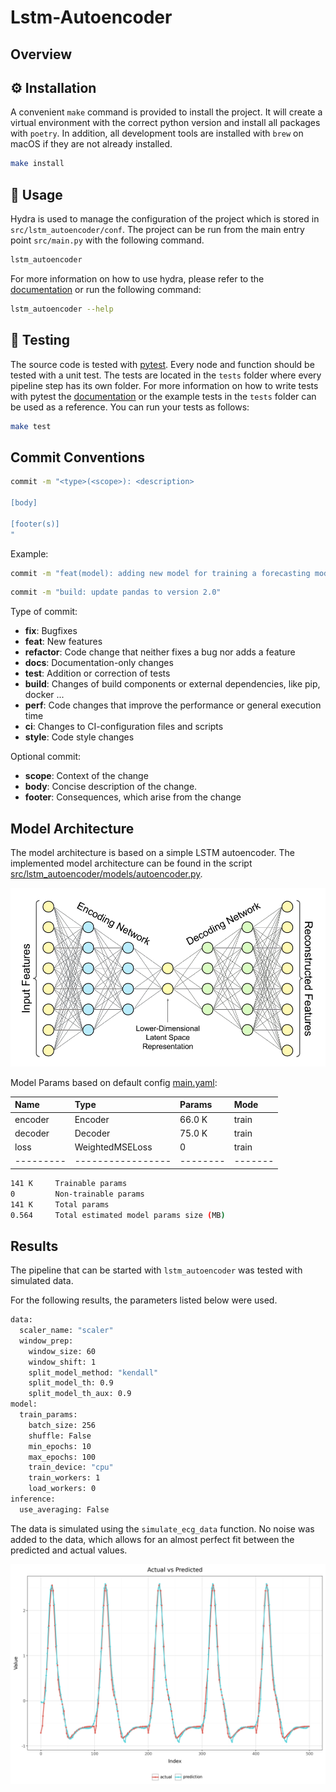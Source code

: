 # Lstm-Autoencoder



## Overview

## ⚙️ Installation

A convenient `make` command is provided to install the project.
It will create a virtual environment with the correct python version and install all packages with `poetry`.
In addition, all development tools are installed with `brew` on macOS if they are not already installed.

```bash
make install
```

## 🚧 Usage

Hydra is used to manage the configuration of the project which is stored in `src/lstm_autoencoder/conf`.
The project can be run from the main entry point `src/main.py` with the following command.

```bash
lstm_autoencoder
```
For more information on how to use hydra, please refer to the [documentation](https://hydra.cc/) or run the following command:

```bash
lstm_autoencoder --help
```

## 🧪 Testing

The source code is tested with [pytest](https://docs.pytest.org/en/stable/).
Every node and function should be tested with a unit test.
The tests are located in the `tests` folder where every pipeline step has its own folder.
For more information on how to write tests with pytest the [documentation](https://docs.pytest.org/en/stable/) or the example tests in the `tests` folder can be used as a reference.
You can run your tests as follows:

```bash
make test
```

## Commit Conventions

```bash
commit -m "<type>(<scope>): <description>

[body]

[footer(s)]
"
```

Example:

```bash
commit -m "feat(model): adding new model for training a forecasting model"
```

```bash
commit -m "build: update pandas to version 2.0"
```

Type of commit:
- **fix**: Bugfixes
- **feat**: New features
- **refactor**: Code change that neither fixes a bug nor adds a feature
- **docs**: Documentation-only changes
- **test**: Addition or correction of tests
- **build**: Changes of build components or external dependencies, like pip, docker ...
- **perf**: Code changes that improve the performance or general execution time
- **ci**: Changes to CI-configuration files and scripts
- **style**: Code style changes

Optional commit:
- **scope**: Context of the change
- **body**: Concise description of the change.
- **footer**: Consequences, which arise from the change

## Model Architecture

The model architecture is based on a simple LSTM autoencoder. The implemented model architecture can be found in the script [src/lstm_autoencoder/models/autoencoder.py](https://github.com/marloncz/lstm-autoencoder/blob/main/src/lstm_autoencoder/models/autoencoder.py).

![Autoencoder](figures/architecture_concept.png)

Model Params based on default config [main.yaml](https://github.com/marloncz/lstm-autoencoder/blob/main/src/lstm_autoencoder/conf/main.yaml):

| Name    | Type            | Params | Mode  |
|:--------|:----------------|:-------|:------|
| encoder | Encoder         | 66.0 K | train |
| decoder | Decoder         | 75.0 K | train |
| loss    | WeightedMSELoss | 0      | train |
|---------|-----------------|--------|-------|

```bash
141 K     Trainable params
0         Non-trainable params
141 K     Total params
0.564     Total estimated model params size (MB)
```

## Results

The pipeline that can be started with `lstm_autoencoder` was tested with simulated data.

For the following results, the parameters listed below were used.

```bash
data:
  scaler_name: "scaler"
  window_prep:
    window_size: 60
    window_shift: 1
    split_model_method: "kendall"
    split_model_th: 0.9
    split_model_th_aux: 0.9
model:
  train_params:
    batch_size: 256
    shuffle: False
    min_epochs: 10
    max_epochs: 100
    train_device: "cpu"
    train_workers: 1
    load_workers: 0
inference:
  use_averaging: False
```

The data is simulated using the `simulate_ecg_data` function. No noise was added to the data, which allows for an almost perfect fit between the predicted and actual values.

![Actual vs Predicted](figures/actual_vs_predicted.png)

